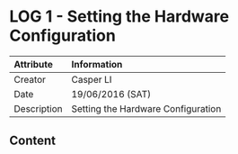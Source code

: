 LOG 1 - Setting the Hardware Configuration
===========================================

| Attribute   | Information      |
| :---------- | :--------------- |
| Creator     | Casper LI        |
| Date        | 19/06/2016 (SAT) |
| Description | Setting the Hardware Configuration |

Content
-------------------------------------------
